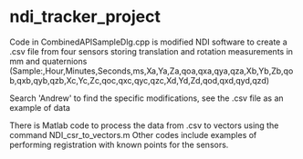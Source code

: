 # ndi_tracker_project
Code in CombinedAPISampleDlg.cpp is modified NDI software to create a .csv file from four sensors storing translation and rotation measurements in mm and quaternions (Sample:,Hour,Minutes,Seconds,ms,Xa,Ya,Za,qoa,qxa,qya,qza,Xb,Yb,Zb,qob,qxb,qyb,qzb,Xc,Yc,Zc,qoc,qxc,qyc,qzc,Xd,Yd,Zd,qod,qxd,qyd,qzd)

Search 'Andrew' to find the specific modifications, see the .csv file as an example of data

There is Matlab code to process the data from .csv to vectors using the command NDI_csr_to_vectors.m
Other codes include examples of performing registration with known points for the sensors.
